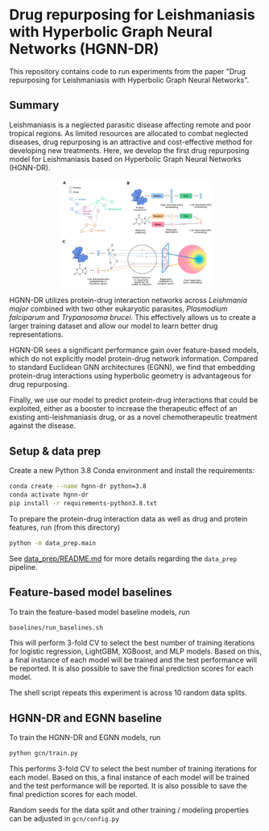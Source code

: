 # Drug repurposing for Leishmaniasis with Hyperbolic Graph Neural Networks (HGNN-DR)

This repository contains code to run experiments from the paper "Drug repurposing for Leishmaniasis with Hyperbolic Graph Neural Networks".

## Summary

Leishmaniasis is a neglected parasitic disease affecting remote and poor tropical regions. As limited resources are allocated to combat neglected diseases, drug repurposing is an attractive and cost-effective method for developing new treatments. Here, we develop the first drug repurposing model for Leishmaniasis based on Hyperbolic Graph Neural Networks (HGNN-DR).

<p align="center">
    <img src="hgnn-dr.png" width="60%"/>
</p>

HGNN-DR utilizes protein-drug interaction networks across _Leishmania major_ combined with two other eukaryotic parasites, _Plasmodium falciparum_ and _Trypanosoma brucei_. This effectively allows us to create a larger training dataset and allow our model to learn better drug representations.

HGNN-DR sees a significant performance gain over feature-based models, which do not explicitly model protein-drug network information. Compared to standard Euclidean GNN architectures (EGNN), we find that embedding protein-drug interactions using hyperbolic geometry is advantageous for drug repurposing.

Finally, we use our model to predict protein-drug interactions that could be exploited, either as a booster to increase the therapeutic effect of an existing anti-leishmaniasis drug, or as a novel chemotherapeutic treatment against the disease.


## Setup & data prep

Create a new Python 3.8 Conda environment and install the requirements:

```bash
conda create --name hgnn-dr python=3.8
conda activate hgnn-dr
pip install -r requirements-python3.8.txt
```

To prepare the protein-drug interaction data as well as drug and protein features, run (from this directory)

```bash
python -m data_prep.main
```

See [data_prep/README.md](data_prep/README.md) for more details regarding the `data_prep` pipeline.

## Feature-based model baselines

To train the feature-based model baseline models, run

```bash
baselines/run_baselines.sh
```

This will perform 3-fold CV to select the best number of training iterations for logistic regression, LightGBM, XGBoost, and MLP models. Based on this, a final instance of each model will be trained and the test performance will be reported. It is also possible to save the final prediction scores for each model.

The shell script repeats this experiment is across 10 random data splits.

## HGNN-DR and EGNN baseline

To train the HGNN-DR and EGNN models, run

```bash
python gcn/train.py
```

This performs 3-fold CV to select the best number of training iterations for each model. Based on this, a final instance of each model will be trained and the test performance will be reported. It is also possible to save the final prediction scores for each model.

Random seeds for the data split and other training / modeling properties can be adjusted in `gcn/config.py`
